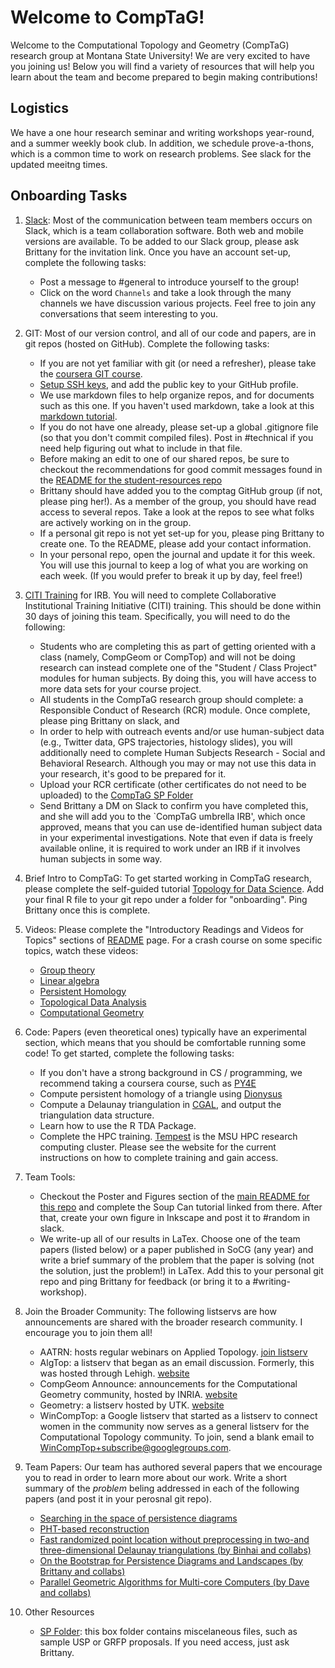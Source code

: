 # Welcome to CompTaG!

Welcome to the Computational Topology and Geometry (CompTaG) research group at
Montana State University! We are very excited to have you joining us! Below
you will find a variety of resources that will help you learn about the team
and become prepared to begin making contributions!

## Logistics

We have a one hour research seminar and writing workshops year-round, and a
summer weekly book club.  In addition, we schedule prove-a-thons, which is a
common time to work on research problems.  See slack for the updated meeitng
times. 

## Onboarding Tasks

1. [Slack](https://tda-at-msu.slack.com/home): Most of the
   communication between team members occurs on Slack, which is a team
   collaboration software. Both web and mobile versions are available. To be added
   to our Slack group, please ask Brittany for the invitation link. Once you
   have an account set-up, complete the following tasks:
    * Post a message to #general to introduce yourself to the group!
    * Click on the word `Channels` and take a look through the many channels we
      have discussion various projects.  Feel free to join any conversations that seem
      interesting to you.

2. GIT: Most of our version control, and all of our code and papers, are in git
   repos (hosted on GitHub). Complete the following tasks:
    * If you are not yet familiar with git (or need a refresher), please take
      the [coursera GIT course](https://coursera.org/learn/version-control-with-git).
    * [Setup SSH keys](https://www.strongdm.com/blog/ssh-passwordless-login),
      and add the public key to your GitHub profile.
    * We use markdown files to help organize repos, and for documents such as
      this one. If you haven't used markdown, take a look at
      this [markdown tutorial](https://github.com/msu/csci-432-fall2021).
    * If you do not have one already, please set-up a global .gitignore file
      (so that you don't commit compiled files). Post in #technical if you need
      help figuring out what to include in that file.
    * Before making an edit to one of our shared repos, be sure to checkout the
      recommendations for good commit messages found in the [README for the
      student-resources repo](https://github.com/msu/csci-432-fall2021)
    * Brittany should have added you to the comptag GitHub group (if not, please
      ping her!).  As a member of the group, you should have read access to
      several repos.  Take a look at the repos to see what folks are actively
      working on in the group.
    * If a personal git repo is not yet set-up for you, please ping Brittany to
      create one.  To the README, please add your contact information.
    * In your personal repo, open the journal and update it for this week.  You
      will use this journal to keep a log of what you are working on each week.
      (If you would prefer to break it up by day, feel free!)

3. [CITI Training](http://www.montana.edu/orc/training/citi/index.html) for IRB.
    You will
    need to complete Collaborative Institutional Training Initiative (CITI)
    training.  This should be done within 30 days of joining this team.
    Specifically, you will need to do the following:
    * Students who are completing this as part of getting oriented with a class
      (namely, CompGeom or CompTop) and will not be doing research can instead
      complete one of the "Student / Class Project" modules for human subjects.
      By doing this, you will have access to more data sets for your course
      project.
    * All students in the CompTaG research group should complete: a Responsible
      Conduct of Research (RCR) module. Once complete, please ping Brittany on
      slack, and 
    * In order to help with outreach events and/or use human-subject data (e.g.,
      Twitter data, GPS trajectories, histology slides), you will additionally
      need to complete Human Subjects Research - Social and Behavioral Research.
      Although you may or may not use this data in your research, it's good to
      be prepared for it.
    * Upload your RCR certificate (other certificates do not need to be uploaded) to 
      the [CompTaG SP Folder](https://montanaedu-my.sharepoint.com/:f:/g/personal/n12v755_msu_montana_edu/EtEoykDdH7hDowZn1dTmny4Bc8LEc3CxPbjQxa3z4i4qvg)
    * Send Brittany a DM on Slack to confirm you have completed this, and she
      will add you to the `CompTaG umbrella IRB', which once approved, means
      that you can use de-identified human subject data in your experimental
      investigations. Note that even if data is freely available online, it is
      required to work under an IRB if it involves human subjects in some way. 

4. Brief Intro to CompTaG: To get started working in CompTaG research, please
   complete the self-guided tutorial [Topology for Data
   Science](https://comptag.github.io/t4ds/).  Add your final R file to your git
   repo under a folder for "onboarding". Ping Brittany once this is complete.

5. Videos: Please complete the "Introductory Readings
   and Videos for Topics" sections of
   [README](https://github.com/compTAG/student-resources#introductory-readings-for-topics)
   page.  For a crash course on some specific topics, watch these videos:
    * [Group theory](https://www.youtube.com/watch?v=O4plQ5ppg9c&list=PLAvgI3H-gclb_Xy7eTIXkkKt3KlV6gk9_)
    * [Linear algebra](https://youtube.com/playlist?list=PLZHQObOWTQDPD3MizzM2xVFitgF8hE_ab&si=ouN-Y6tBD097576I)
    * [Persistent Homology](https://www.youtube.com/watch?v=h0bnG1Wavag&amp;t=16s)
    * [Topological Data Analysis](https://www.youtube.com/watch?v=XOZN3XZdoO0)
    * [Computational Geometry](https://www.youtube.com/watch?v=LuTHBkyLJ1k)

6. Code: Papers (even theoretical ones) typically have an experimental section,
   which means that you should be comfortable running some code!  To get started, complete the following tasks:
    * If you don't have a strong background in CS / programming, we recommend
      taking a coursera course, such as [PY4E](https://www.py4e.com/)
    * Compute persistent homology of a triangle using [Dionysus](https://www.mrzv.org/software/dionysus/)
    * Compute a Delaunay triangulation in  [CGAL](https://www.cgal.org/), and
      output the triangulation data structure.
    * Learn how to use the R TDA Package.
    * Complete the HPC training. [Tempest](https://www.montana.edu/uit/rci/tempest/)
      is the MSU HPC research computing cluster.  Please see the website for the
      current instructions on how to complete training and gain access.

7. Team Tools:
    * Checkout the Poster and Figures section of
      the [main README for this repo](https://github.com/compTAG/student-resources/tree/master) and
      complete the Soup Can tutorial linked from there. After that, create your
      own figure in Inkscape and post it to #random in slack.
    * We write-up all of our results in LaTex.  Choose one of the team papers
      (listed below) or a paper published in SoCG (any year) and write a brief
      summary of the problem that the paper is solving (not the solution, just
      the problem!) in LaTex.  Add this to your personal git repo and ping
      Brittany for feedback (or bring it to a #writing-workshop).

8. Join the Broader Community: The following listservs are how announcements are
   shared with the broader research community. I encourage you to join them all!
    * AATRN: hosts regular webinars on Applied Topology.
      [join listserv](https://groups.google.com/g/aatrn?pli=1)
    * AlgTop: a listserv that began as an email discussion. Formerly, this was
      hosted through Lehigh.
      [website](https://lists.illinois.edu/lists/info/algtop-l)
    * CompGeom Announce: announcements for the Computational Geometry community,
      hosted by INRIA.
      [website](https://sympa.inria.fr/sympa/info/compgeom-announce)
    * Geometry: a listserv hosted by UTK.
      [website](https://sympa.inria.fr/sympa/info/compgeom-announce)
    * WinCompTop: a Google listserv that started as a listserv to connect women
      in the community now serves as a general listserv for the Computational
      Topology community. To join, send a blank email to WinCompTop+subscribe@googlegroups.com.

9. Team Papers: Our team has authored several papers that we encourage you to read in order to learn more about our work.  Write a short summary of the _problem_ beling addressed in each of the following papers (and post it in your perosnal git repo).
    * [Searching in the space of persistence diagrams](https://arxiv.org/abs/1812.11257)
    * [PHT-based reconstruction](https://arxiv.org/abs/1912.12759)
    * [Fast randomized point location without preprocessing in two-and three-dimensional Delaunay triangulations (by Binhai and collabs)](https://www.sciencedirect.com/science/article/pii/S0925772198000352)
    * [On the Bootstrap for Persistence Diagrams and Landscapes (by Brittany and collabs)](https://arxiv.org/abs/1311.0376)
    * [Parallel Geometric Algorithms for Multi-core Computers (by Dave and collabs)](https://www.sciencedirect.com/science/article/pii/S0925772110000362)

10. Other Resources
    * [SP Folder](https://montanaedu-my.sharepoint.com/:f:/r/personal/n12v755_msu_montana_edu/Documents/COMPTAG?csf=1&web=1&e=eEzXcy):
        this box folder contains miscelaneous files, such as sample USP or GRFP
        proposals.  If you need access, just ask Brittany.
